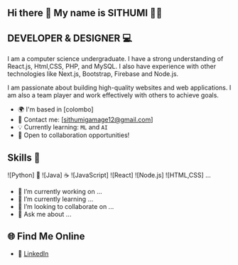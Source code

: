 ## Hi there 👋 My name is SITHUMI 🌟🤩


##  DEVELOPER & DESIGNER 💻

I am a computer science undergraduate. I have a strong understanding of React.js, Html,CSS, PHP, and MySQL. I also have experience with other technologies like Next.js, Bootstrap, Firebase and Node.js. 

I am passionate about building high-quality websites and web applications. I am also a team player and work effectively with others to achieve goals.

- 🌍 I'm based in [colombo]
- 📧 Contact me: [sithumigamage12@gmail.com]
- 💡 Currently learning: `ML` and `AI`
- 🤝 Open to collaboration opportunities!

## Skills 🚀


![Python] 🐍
![Java] ☕️
![JavaScript]
![React]
![Node.js]
![HTML,CSS]
...

- 🔭 I’m currently working on ...
- 🌱 I’m currently learning ...
- 👯 I’m looking to collaborate on ...
- 💬 Ask me about ...

## 🌐 Find Me Online  
- 💼 [LinkedIn](https://linkedin.com/in/YOUR_LINKEDIN) 
